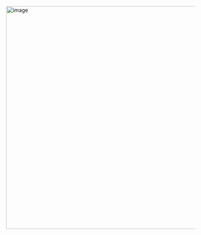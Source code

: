 <img width="596" alt="image" src="https://user-images.githubusercontent.com/67862423/229197205-fb01373c-deb2-4ae6-9f6b-05ec508b75f6.png">
